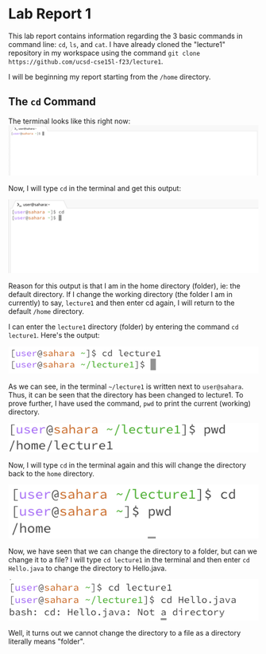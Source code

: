 # Lab Report 1
This lab report contains information regarding the 3 basic commands in command line: `cd`, `ls`, and `cat`. I have already cloned the "lecture1" repository in my workspace using the command `git clone https://github.com/ucsd-cse15l-f23/lecture1`.

I will be beginning my report starting from the `/home` directory.

## The `cd` Command
The terminal looks like this right now: 
![Image](Screenshot.png)

Now, I will type `cd` in the terminal and get this output:

![Image](SS2.png)

Reason for this output is that I am in the home directory (folder), ie: the default directory. If I change the working directory (the folder I am in currently) to say, `lecture1` and then enter cd again, I will return to the default `/home` directory.

I can enter the `lecture1` directory (folder) by entering the command `cd lecture1`. Here's the output: 

![Image](SS3.png)

As we can see, in the terminal `~/lecture1` is written next to `user@sahara`. Thus, it can be seen that the directory has been changed to lecture1. To prove further, I have used the command, `pwd` to print the current (working) directory. 

![Image](SS4.png)

Now, I will type `cd` in the terminal again and this will change the directory back to the `home` directory. 

![Image](SS5.png)

Now, we have seen that we can change the directory to a folder, but can we change it to a file? I will type `cd lecture1` in the terminal and then enter `cd Hello.java` to change the directory to Hello.java.

![Image](SS6.png)

Well, it turns out we cannot change the directory to a file as a directory literally means "folder".

